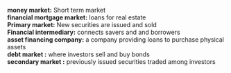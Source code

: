 **money market:** Short term market  
**financial mortgage market:** loans for real estate  
**Primary market:** New securities are issued and sold  
**Financial intermediary:** connects savers and and borrowers  
**asset financing company:** a company providing loans to purchase physical assets  
**debt market :** where investors sell and buy bonds  
**secondary market :** previously issued securities traded among investors  
